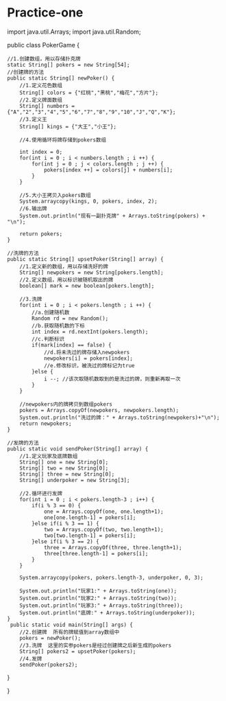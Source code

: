 # Practice-one
import java.util.Arrays;
import java.util.Random;

public class PokerGame {

    //1.创建数组，用以存储扑克牌
    static String[] pokers = new String[54];
    //创建牌的方法
    public static String[] newPoker() {
        //1.定义花色数组
        String[] colors = {"红桃","黑桃","梅花","方片"};
        //2.定义牌面数组
        String[] numbers = {"A","2","3","4","5","6","7","8","9","10","J","Q","K"};
        //3.定义王
        String[] kings = {"大王","小王"};
        
        //4.使用循环将牌存储到pokers数组
       
        int index = 0;
        for(int i = 0 ; i < numbers.length ; i ++) {
            for(int j = 0 ; j < colors.length ; j ++) {
                pokers[index ++] = colors[j] + numbers[i];
            }
        }
        
        //5.大小王拷贝入pokers数组
        System.arraycopy(kings, 0, pokers, index, 2);
        //6.输出牌
        System.out.println("现有一副扑克牌" + Arrays.toString(pokers) + "\n");
        
        return pokers;
    }
    
    //洗牌的方法
    public static String[] upsetPoker(String[] array) {
        //1.定义新的数组，用以存储洗好的牌
        String[] newpokers = new String[pokers.length];
        //2.定义数组，用以标识被随机取出的牌
        boolean[] mark = new boolean[pokers.length];
        
        //3.洗牌
        for(int i = 0 ; i < pokers.length ; i ++) {
            //a.创建随机数
            Random rd = new Random();
            //b.获取随机数的下标
            int index = rd.nextInt(pokers.length);
            //c.判断标识
            if(mark[index] == false) {
                //d.将未洗过的牌存储入newpokers
                newpokers[i] = pokers[index];
                //e.修改标识，被洗过的牌标记为true
            }else {
                i --; //该次取随机数取到的是洗过的牌，则重新再取一次
            }
        }
        
        //newpokers内的牌拷贝到数组pokers
        pokers = Arrays.copyOf(newpokers, newpokers.length);
        System.out.println("洗过的牌：" + Arrays.toString(newpokers)+"\n");
        return newpokers;
    }
    
    //发牌的方法
    public static void sendPoker(String[] array) {
        //1.定义玩家及底牌数组
        String[] one = new String[0];
        String[] two = new String[0];
        String[] three = new String[0];
        String[] underpoker = new String[3];
        
        //2.循环进行发牌
        for(int i = 0 ; i < pokers.length-3 ; i++) {
            if(i % 3 == 0) {
                one = Arrays.copyOf(one, one.length+1);
                one[one.length-1] = pokers[i];
            }else if(i % 3 == 1) {
                two = Arrays.copyOf(two, two.length+1);
                two[two.length-1] = pokers[i];
            }else if(i % 3 == 2) {
                three = Arrays.copyOf(three, three.length+1);
                three[three.length-1] = pokers[i];
            }
        }
        
        System.arraycopy(pokers, pokers.length-3, underpoker, 0, 3);
        
        System.out.println("玩家1:" + Arrays.toString(one));
        System.out.println("玩家2:" + Arrays.toString(two));
        System.out.println("玩家3:" + Arrays.toString(three));
        System.out.println("底牌:" + Arrays.toString(underpoker));
    }
     public static void main(String[] args) {        
        //2.创建牌  所有的牌赋值到array数组中
        pokers = newPoker();
        //3.洗牌  这里的实参pokers是经过创建牌之后新生成的pokers
        String[] pokers2 = upsetPoker(pokers);
        //4.发牌　　　    
        sendPoker(pokers2);
}

}

